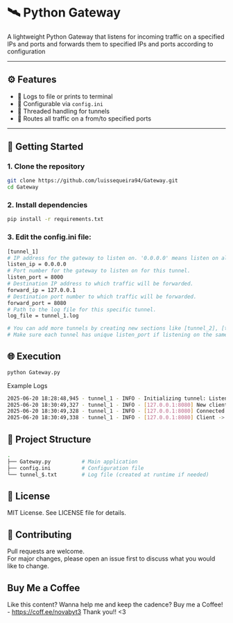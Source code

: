 # 🛰️ Python Gateway

A lightweight Python Gateway that listens for incoming traffic on a specified IPs and ports and forwards them to specified IPs and ports according to configuration

---

## ⚙️ Features

- 📄 Logs to file or prints to terminal
- 🧩 Configurable via `config.ini`
- 🧵 Threaded handling for tunnels
- 📡 Routes all traffic on a from/to specified ports

---

## 🚀 Getting Started

### 1. Clone the repository

```bash
git clone https://github.com/luissequeira94/Gateway.git
cd Gateway
```

### 2. Install dependencies
```bash
pip install -r requirements.txt
```

### 3. Edit the config.ini file:
```bash
[tunnel_1]
# IP address for the gateway to listen on. '0.0.0.0' means listen on all available interfaces.
listen_ip = 0.0.0.0
# Port number for the gateway to listen on for this tunnel.
listen_port = 8000
# Destination IP address to which traffic will be forwarded.
forward_ip = 127.0.0.1
# Destination port number to which traffic will be forwarded.
forward_port = 8080
# Path to the log file for this specific tunnel.
log_file = tunnel_1.log

# You can add more tunnels by creating new sections like [tunnel_2], [tunnel_3], etc.
# Make sure each tunnel has unique listen_port if listening on the same IP.
```

## 🌐 Execution

```bash
python Gateway.py
```

Example Logs
```bash
2025-06-20 18:28:48,945 - tunnel_1 - INFO - Initializing tunnel: Listen on 0.0.0.0:8000, Forward to 127.0.0.1:8080
2025-06-20 18:30:49,327 - tunnel_1 - INFO - [127.0.0.1:8080] New client connected from ('127.0.0.1', 28184)
2025-06-20 18:30:49,328 - tunnel_1 - INFO - [127.0.0.1:8080] Connected to destination 127.0.0.1:8080
2025-06-20 18:30:49,338 - tunnel_1 - INFO - [127.0.0.1:8080] Client -> Destination: No more data. Connection closed.

```

## 📁 Project Structure
```bash
.
├── Gateway.py          # Main application
├── config.ini          # Configuration file
└── tunnel_$.txt        # Log file (created at runtime if needed)
```

## 📜 License
MIT License. See LICENSE file for details.

## 🤝 Contributing
Pull requests are welcome.  
For major changes, please open an issue first to discuss what you would like to change.

## Buy Me a Coffee
Like this content? Wanna help me and keep the cadence? Buy me a Coffee! - https://coff.ee/novabyt3
Thank you!! <3 

